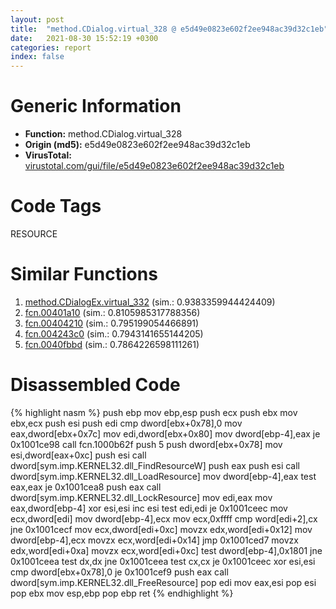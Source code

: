 ```yaml
---
layout: post
title:  "method.CDialog.virtual_328 @ e5d49e0823e602f2ee948ac39d32c1eb"
date:   2021-08-30 15:52:19 +0300
categories: report
index: false
---
```


# Generic Information
- **Function:** method.CDialog.virtual\_328
- **Origin (md5):** e5d49e0823e602f2ee948ac39d32c1eb
- **VirusTotal:** [virustotal.com/gui/file/e5d49e0823e602f2ee948ac39d32c1eb][virustotal_ref]

# Code Tags
<span class="tag" id="RESOURCE">RESOURCE</span>


# Similar Functions

1. [method.CDialogEx.virtual\_332][similar_1_ref] (sim.: 0.9383359944424409)
2. [fcn.00401a10][similar_2_ref] (sim.: 0.8105985317788356)
3. [fcn.00404210][similar_3_ref] (sim.: 0.795199054466891)
4. [fcn.004243c0][similar_4_ref] (sim.: 0.7943141655144205)
5. [fcn.0040fbbd][similar_5_ref] (sim.: 0.7864226598111261)


# Disassembled Code

{% highlight nasm %}
push ebp
mov ebp,esp
push ecx
push ebx
mov ebx,ecx
push esi
push edi
cmp dword[ebx+0x78],0
mov eax,dword[ebx+0x7c]
mov edi,dword[ebx+0x80]
mov dword[ebp-4],eax
je 0x1001ce98
call fcn.1000b62f
push 5
push dword[ebx+0x78]
mov esi,dword[eax+0xc]
push esi
call dword[sym.imp.KERNEL32.dll_FindResourceW]
push eax
push esi
call dword[sym.imp.KERNEL32.dll_LoadResource]
mov dword[ebp-4],eax
test eax,eax
je 0x1001cea8
push eax
call dword[sym.imp.KERNEL32.dll_LockResource]
mov edi,eax
mov eax,dword[ebp-4]
xor esi,esi
inc esi
test edi,edi
je 0x1001ceec
mov ecx,dword[edi]
mov dword[ebp-4],ecx
mov ecx,0xffff
cmp word[edi+2],cx
jne 0x1001cecf
mov ecx,dword[edi+0xc]
movzx edx,word[edi+0x12]
mov dword[ebp-4],ecx
movzx ecx,word[edi+0x14]
jmp 0x1001ced7
movzx edx,word[edi+0xa]
movzx ecx,word[edi+0xc]
test dword[ebp-4],0x1801
jne 0x1001ceea
test dx,dx
jne 0x1001ceea
test cx,cx
je 0x1001ceec
xor esi,esi
cmp dword[ebx+0x78],0
je 0x1001cef9
push eax
call dword[sym.imp.KERNEL32.dll_FreeResource]
pop edi
mov eax,esi
pop esi
pop ebx
mov esp,ebp
pop ebp
ret
{% endhighlight %}


[similar_1_ref]: /report/method.CDialogEx.virtual_332@9c2b894b84f59672d8be2e984066f76f
[similar_2_ref]: /report/fcn.00401a10@e2ba7f10eb234338a49853c34d7d9c56
[similar_3_ref]: /report/fcn.00404210@065d95e046989885ac0aa05648eeda39
[similar_4_ref]: /report/fcn.004243c0@44e1ffcf4e71f4505c09d520fd75f1e4
[similar_5_ref]: /report/fcn.0040fbbd@d96761eb00d2d97e2b6f5ffffed0b46a
[virustotal_ref]: https://www.virustotal.com/gui/file/e5d49e0823e602f2ee948ac39d32c1eb